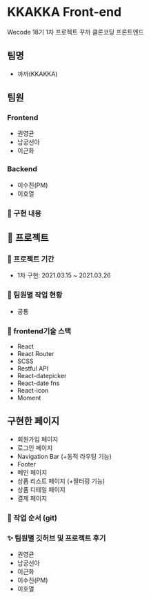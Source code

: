 # KKAKKA Front-end

Wecode 18기 1차 프로젝트
꾸까 클론코딩 프론트엔드

## 팀명
- 까까(KKAKKA)

## 팀원
### Frontend
- 권영균
- 남궁선아
- 이근화
### Backend
- 이수진(PM)
- 이호열

### 🎇 구현 내용


## 🎯 프로젝트

### 📅 프로젝트 기간
- 1차 구현: 2021.03.15 ~ 2021.03.26


### 🎨 팀원별 작업 현황
- 공통


###  🔧 frontend기술 스택
- React
- React Router
- SCSS
- Restful API
- React-datepicker
- React-date fns
- React-icon
- Moment

## 구현한 페이지

- 회원가입 페이지
- 로그인 페이지
- Navigation Bar (+동적 라우팅 기능)
- Footer
- 메인 페이지
- 상품 리스트 페이지 (+필터링 기능)
- 상품 디테일 페이지
- 결제 페이지


### 🎢 작업 순서 (git)



### ✨ 팀원별 깃허브 및 프로젝트 후기

- 권영균
- 남궁선아
- 이근화
- 이수진(PM)
- 이호열
